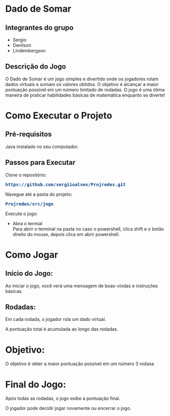 # Dado de Somar

## Integrantes do grupo
- Sergio
- Denilson
- Lindembergson
  
## Descrição do Jogo

O Dado de Somar é um jogo simples e divertido onde os jogadores rolam dados virtuais e somam os valores obtidos. 
O objetivo é alcançar a maior pontuação possível em um número limitado de rodadas. 
O jogo é uma ótima maneira de praticar habilidades básicas de matemática enquanto se diverte!

# Como Executar o Projeto

## Pré-requisitos
Java instalado no seu computador.

## Passos para Executar

Clone o repositório:
  
   <pre><font color="#12488B"><b>https://github.com/sergiioalves/Projredes.git</b></font></pre>
   
Navegue até a pasta do projeto:

  <pre><font color="#12488B"><b>Projredes/src/jogo</b></font></pre>

Execute o jogo:
- Abra o termial <br>
Para abrir o terminal na pasta no caso o powershell, clica shift e o botão direito do mouse, depois clica em abrir powershell.<br>

# Como Jogar
## Início do Jogo:

Ao iniciar o jogo, você verá uma mensagem de boas-vindas e instruções básicas.

## Rodadas:
Em cada rodada, o jogador rola um dado virtual.

A pontuação total é acumulada ao longo das rodadas.


# Objetivo:

O objetivo é obter a maior pontuação possível em um número 3 rodasa

# Final do Jogo:

Após todas as rodadas, o jogo exibe a pontuação final.

O jogador pode decidir jogar novamente ou encerrar o jogo.

